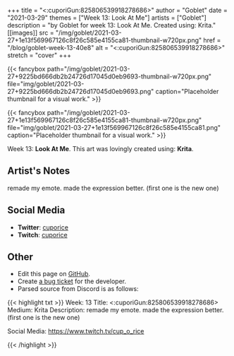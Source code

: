 +++
title =       "<:cuporiGun:825806539918278686>"
author =      "Goblet"
date =        "2021-03-29"
themes =      ["Week 13: Look At Me"]
artists =     ["Goblet"]
description = "by Goblet for week 13: Look At Me. Created using: Krita."
[[images]]
              src = "/img/goblet/2021-03-27+1e13f569967126c8f26c585e4155ca81-thumbnail-w720px.png"
              href = "/blog/goblet-week-13-40e8"
              alt = "<:cuporiGun:825806539918278686>"
              stretch = "cover"
+++


{{< fancybox path="/img/goblet/2021-03-27+9225bd666db2b24726d17045d0eb9693-thumbnail-w720px.png" file="img/goblet/2021-03-27+9225bd666db2b24726d17045d0eb9693.png" caption="Placeholder thumbnail for a visual work." >}}

{{< fancybox path="/img/goblet/2021-03-27+1e13f569967126c8f26c585e4155ca81-thumbnail-w720px.png" file="img/goblet/2021-03-27+1e13f569967126c8f26c585e4155ca81.png" caption="Placeholder thumbnail for a visual work." >}}


Week 13: **Look At Me**. This art was lovingly created using: **Krita**.

## Artist's Notes

remade my emote. made the expression better. (first one is the new one)

## Social Media

- **Twitter**: <a href='https://twitter.com/cuporice' target='_blank'>cuporice</a>
- **Twitch**: <a href='https://twitch.tv/cuporice' target='_blank'>cuporice</a>

## Other

- Edit this page on [GitHub](https://github.com/teaminkling/web-refresh/edit/main/content/blog/goblet-week-13-40e8.md).
- Create [a bug ticket](https://github.com/teaminkling/web-refresh/issues/new?assignees=&labels=bug&template=problem-report.md&title=) for the developer.
- Parsed source from Discord is as follows:

{{< highlight txt >}}
Week: 13
Title: <:cuporiGun:825806539918278686>
Medium: Krita
Description: 
remade my emote. made the expression better. (first one is the new one)

Social Media: 
https://www.twitch.tv/cup_o_rice


{{< /highlight >}}